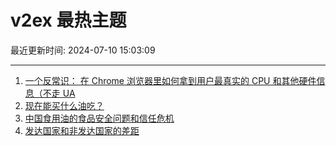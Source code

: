 # v2ex 最热主题

最近更新时间: 2024-07-10 15:03:09

--- 
1. [一个反常识： 在 Chrome 浏览器里如何拿到用户最真实的 CPU 和其他硬件信息（不走 UA](https://www.v2ex.com/t/1056113) 
2. [现在能买什么油吃？](https://www.v2ex.com/t/1056137) 
3. [中国食用油的食品安全问题和信任危机](https://www.v2ex.com/t/1056140) 
4. [发达国家和非发达国家的差距](https://www.v2ex.com/t/1056172) 
